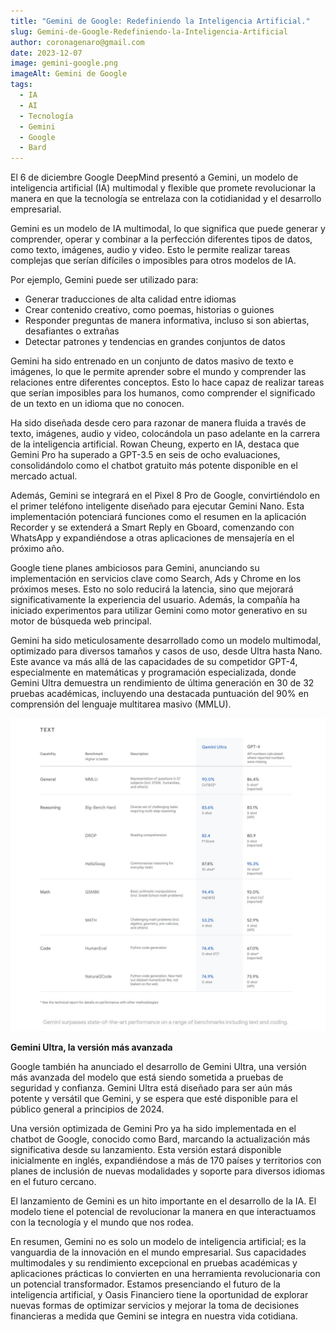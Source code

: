 ```yaml
---
title: "Gemini de Google: Redefiniendo la Inteligencia Artificial."
slug: Gemini-de-Google-Redefiniendo-la-Inteligencia-Artificial
author: coronagenaro@gmail.com
date: 2023-12-07
image: gemini-google.png
imageAlt: Gemini de Google
tags:
  - IA
  - AI
  - Tecnología
  - Gemini
  - Google
  - Bard
---
```

El 6 de diciembre Google DeepMind presentó a Gemini, un modelo de inteligencia artificial (IA) multimodal y flexible que promete revolucionar la manera en que la tecnología se entrelaza con la cotidianidad y el desarrollo empresarial.

Gemini es un modelo de IA multimodal, lo que significa que puede generar y comprender, operar y combinar a la perfección diferentes tipos de datos, como texto, imágenes, audio y video. Esto le permite realizar tareas complejas que serían difíciles o imposibles para otros modelos de IA.

Por ejemplo, Gemini puede ser utilizado para:

* Generar traducciones de alta calidad entre idiomas
* Crear contenido creativo, como poemas, historias o guiones
* Responder preguntas de manera informativa, incluso si son abiertas, desafiantes o extrañas
* Detectar patrones y tendencias en grandes conjuntos de datos

Gemini ha sido entrenado en un conjunto de datos masivo de texto e imágenes, lo que le permite aprender sobre el mundo y comprender las relaciones entre diferentes conceptos. Esto lo hace capaz de realizar tareas que serían imposibles para los humanos, como comprender el significado de un texto en un idioma que no conocen.

Ha sido diseñada desde cero para razonar de manera fluida a través de texto, imágenes, audio y video, colocándola un paso adelante en la carrera de la inteligencia artificial. Rowan Cheung, experto en IA, destaca que Gemini Pro ha superado a GPT-3.5 en seis de ocho evaluaciones, consolidándolo como el chatbot gratuito más potente disponible en el mercado actual.

Además, Gemini se integrará en el Pixel 8 Pro de Google, convirtiéndolo en el primer teléfono inteligente diseñado para ejecutar Gemini Nano. Esta implementación potenciará funciones como el resumen en la aplicación Recorder y se extenderá a Smart Reply en Gboard, comenzando con WhatsApp y expandiéndose a otras aplicaciones de mensajería en el próximo año.

Google tiene planes ambiciosos para Gemini, anunciando su implementación en servicios clave como Search, Ads y Chrome en los próximos meses. Esto no solo reducirá la latencia, sino que mejorará significativamente la experiencia del usuario. Además, la compañía ha iniciado experimentos para utilizar Gemini como motor generativo en su motor de búsqueda web principal.

Gemini ha sido meticulosamente desarrollado como un modelo multimodal, optimizado para diversos tamaños y casos de uso, desde Ultra hasta Nano. Este avance va más allá de las capacidades de su competidor GPT-4, especialmente en matemáticas y programación especializada, donde Gemini Ultra demuestra un rendimiento de última generación en 30 de 32 pruebas académicas, incluyendo una destacada puntuación del 90% en comprensión del lenguaje multitarea masivo (MMLU).

![cuadro comparativo Gemini vs Chatgpt](geminivschatgpt.jpg "Comparación del rendimiento de Gemini frente a ChatGPT. Fuente: Google")



**Gemini Ultra, la versión más avanzada**

Google también ha anunciado el desarrollo de Gemini Ultra, una versión más avanzada del modelo que está siendo sometida a pruebas de seguridad y confianza. Gemini Ultra está diseñado para ser aún más potente y versátil que Gemini, y se espera que esté disponible para el público general a principios de 2024.

Una versión optimizada de Gemini Pro ya ha sido implementada en el chatbot de Google, conocido como Bard, marcando la actualización más significativa desde su lanzamiento. Esta versión estará disponible inicialmente en inglés, expandiéndose a más de 170 países y territorios con planes de inclusión de nuevas modalidades y soporte para diversos idiomas en el futuro cercano.

El lanzamiento de Gemini es un hito importante en el desarrollo de la IA. El modelo tiene el potencial de revolucionar la manera en que interactuamos con la tecnología y el mundo que nos rodea.

En resumen, Gemini no es solo un modelo de inteligencia artificial; es la vanguardia de la innovación en el mundo empresarial. Sus capacidades multimodales y su rendimiento excepcional en pruebas académicas y aplicaciones prácticas lo convierten en una herramienta revolucionaria con un potencial transformador. Estamos presenciando el futuro de la inteligencia artificial, y Oasis Financiero tiene la oportunidad de explorar nuevas formas de optimizar servicios y mejorar la toma de decisiones financieras a medida que Gemini se integra en nuestra vida cotidiana.